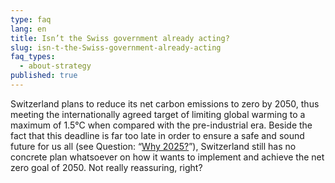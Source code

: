 ```yaml
---
type: faq
lang: en
title: Isn’t the Swiss government already acting?
slug: isn-t-the-Swiss-government-already-acting
faq_types:
  - about-strategy
published: true
---
```

Switzerland plans to reduce its net carbon emissions to zero by 2050, thus meeting the internationally agreed target of limiting global warming to a maximum of 1.5°C when compared with the pre-industrial era. Beside the fact that this deadline is far too late in order to ensure a safe and sound future for us all (see Question: “[Why 2025?](https://docs.google.com/document/d/19mTUpXDpn8b07Kx4Ky1DNWY09Javc8yyM2VIKiZhm2g/edit#heading=h.7rdbgdbdp1pt)”), Switzerland still has no concrete plan whatsoever on how it wants to implement and achieve the net zero goal of 2050. Not really reassuring, right?
